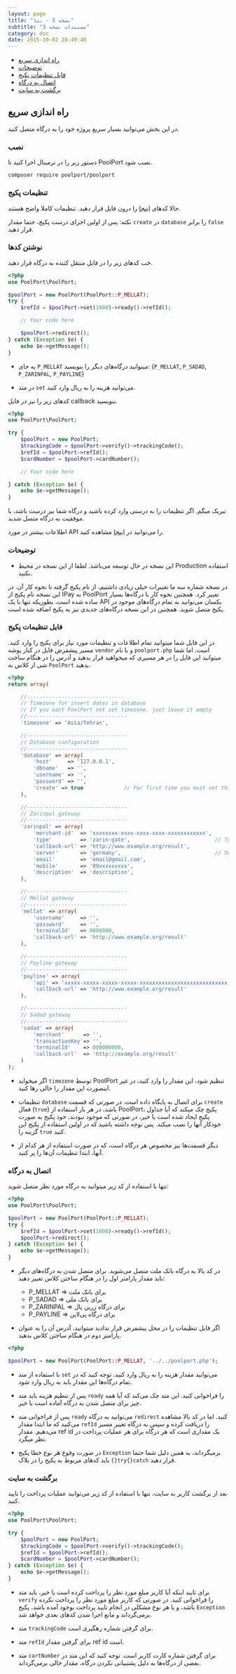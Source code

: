 ```yaml
---
layout: page
title: "نسخه 3 - بتا"
subtitle: "مستندات نسخه 3"
category: doc
date: 2015-10-02 20:49:48
---
```


- [راه اندازی سریع](#quick-start)
- [توضیحات](#desc)
- [فایل تنظیمات پکیج](#config)
- [اتصال به درگاه](#connect)
- [برگشت به سایت](#callback)

<a name="quick-start"></a>
## راه اندازی سریع
در این بخش می‌توانید بسیار سریع پروژه خود را به درگاه متصل کنید.

### نصب
دستور زیر را در ترمینال اجرا کنید تا PoolPort نصب شود.

```
composer require poolport/poolport
```

### تنظیمات پکیج
حالا کدهای
<a href="https://github.com/PoolPort/PoolPort/blob/master/poolport-sample.php" target="_blank">اینجا</a>
را درون فایل قرار دهید. تنظیمات کاملا واضح هستند.

نکته: پس از اولین اجرای درست پکیج، حتما مقدار ```create``` در ```database``` را برابر ```false``` قرار دهید.

### نوشتن کدها
خب کدهای زیر را در فایل منتقل کننده به درگاه قرار دهید.

```php
<?php
use PoolPort\PoolPort;

$poolPort = new PoolPort(PoolPort::P_MELLAT);
try {
    $refId = $poolPort->set(1000)->ready()->refId();

    // Your code here

    $poolPort->redirect();
} catch (Exception $e) {
    echo $e->getMessage();
}
```

* به جای ```P_MELLAT``` میتوانید درگاه‌های دیگر را بنویسید: {```P_MELLAT```, ```P_SADAD```, ```P_ZARINPAL```, ```P_PAYLINE```}

* در متد ```set``` می‌توانید هزینه را به ریال وارد کنید.

کدهای زیر را نیز در فایل callback بنویسید.

```php
<?php
use PoolPort\PoolPort;

try {
    $poolPort = new PoolPort;
    $trackingCode = $poolPort->verify()->trackingCode();
    $refId = $poolPort->refId();
    $cardNumber = $poolPort->cardNumber();

    // Your code here

} catch (Exception $e) {
    echo $e->getMessage();
}
```

تبریک میگم. اگر تنظیمات را به درستی وارد کرده باشید و درگاه شما نیز درست باشد، با موفقیت به درگاه متصل شدید.

اطلاعات بیشتر در مورد API را می‌توانید در <a href="#">اینجا</a> مشاهده کنید.

<a name="desc"></a>
### توضیحات

* این نسخه در حال توسعه می‌باشد. لطفا از این نسخه در محیط Production استفاده نکنید.

در نسخه شماره سه ما تغییرات خیلی زیادی داشتیم، از نام پکیج گرفته تا نحوه کار آن. در این نسخه نام پکیج از IPay به PoolPort تغییر کرد.
همچنین نحوه کار با درگاه‌ها بسیار ساده شده است، بطوریکه تنها با یک API یکسان می‌توانید به تمام درگاه‌های موجود در پکیج متصل شوید.
همچنین در این نسخه درگاه‌های جدیدی نیز به پکیج اضافه شده است.

<a name="config"></a>
### فایل تنظیمات پکیج
در این فایل شما میتوانید تمام اطلاعات و تنظیمات مورد نیاز برای پکیج را وارد کنید. مسیر پیشفرض فایل در کنار پوشه ```vendor``` و با نام ```poolport.php``` است، اما شما میتوانید این فایل را در هر مسیری که میخواهید قرار بدهید و آدرس را در هنگام ساخت شی از کلاس به ```PoolPort``` بدهید.

```php
<?php
return array(

    //-------------------------------
    // Timezone for insert dates in database
    // If you want PoolPort not set timezone, just leave it empty
    //--------------------------------
    'timezone' => 'Asia/Tehran',

    //--------------------------------
    // Database configuration
    //--------------------------------
    'database' => array(
        'host'     => '127.0.0.1',
        'dbname'   => '',
        'username' => '',
        'password' => '',
        'create' => true             // For first time you must set this to true for create tables in database
    ),

    //--------------------------------
    // Zarinpal gateway
    //--------------------------------
    'zarinpal' => array(
        'merchant-id'  => 'xxxxxxxx-xxxx-xxxx-xxxx-xxxxxxxxxxxx',
        'type'         => 'zarin-gate',                           // Types: [zarin-gate || normal]
        'callback-url' => 'http://www.example.org/result',
        'server'       => 'germany',                              // Servers: [germany || iran]
        'email'        => 'email@gmail.com',
        'mobile'       => '09xxxxxxxxx',
        'description'  => 'description',
    ),

    //--------------------------------
    // Mellat gateway
    //--------------------------------
    'mellat' => array(
        'username'     => '',
        'password'     => '',
        'terminalId'   => 0000000,
        'callback-url' => 'http://www.example.org/result'
    ),

    //--------------------------------
    // Payline gateway
    //--------------------------------
    'payline' => array(
        'api' => 'xxxxx-xxxxx-xxxxx-xxxxx-xxxxxxxxxxxxxxxxxxxxxxxxxxxx',
        'callback-url' => 'http://www.example.org/result'
    ),

    //--------------------------------
    // Sadad gateway
    //--------------------------------
    'sadad' => array(
        'merchant'      => '',
        'transactionKey'=> '',
        'terminalId'    => 000000000,
        'callback-url'  => 'http://example.org/result'
    )
);
```

* اگر میخواید ```timezone``` توسط PoolPort تنظیم شود، این مقدار را وارد کنید، در غیر اینصورت این مقدار را خالی رها کنید.

* تنظیمات ```database``` برای اتصال به پایگاه داده است. در صورتی که قسمت ```create``` فعال (```true```) باشد، در هر بار استفاده از PoolPort، پکیج چک میکند که آیا جداول پکیج ایجاد شده است یا خیر، در صورتی که موجود نبودند، خود پکیج به صورت خودکار آنها را نصب میکند. پس توجه داشته باشید که در اولین استفاده از پکیج این گزینه را ```true``` کنید.

* دیگر قسمت‌ها نیز مخصوص هر درگاه است، که در صورت استفاده از هر کدام از آنها، ابتدا تنظیمات آن‌ها را پر کنید.

<a name="connect"></a>
### اتصال به درگاه
تنها با استفاده از کد زیر میتوانید به درگاه مورد نظر متصل شوید:

```php
<?php
use PoolPort\PoolPort;

$poolPort = new PoolPort(PoolPort::P_MELLAT);
try {
    $refId = $poolPort->set(1000)->ready()->refId();
    $poolPort->redirect();
} catch (Exception $e) {
    echo $e->getMessage();
}
```

* در کد بالا به درگاه بانک ملت متصل می‌شوید. برای متصل شدن به درگاه‌های دیگر باید مقدار پارامتر اول را در هنگام ساختن کلاس تغییر دهید:

	* P_MELLAT => برای بانک ملت
	* P_SADAD => برای بانک ملی
	* P_ZARINPAL => برای درگاه زرین پال
	* P_PAYLINE => برای درگاه پی‌لاین

* اگر فایل تنظیمات را در محل پیشفرض قرار ندادید میتوانید، آدرس آن را به عنوان پارامتر دوم در هنگام ساختن کلاس بدهید.

```php
<?php

$poolPort = new PoolPort(PoolPort::P_MELLAT, '../../poolport.php');
```

* با استفاده از متد ```set``` می‌توانید مقدار هزینه را به ریال وارد کنید. توجه کنید که در تمام درگاه‌ها این مقدار باید به ریال وارد شود.

* پس از تنظیم هزینه باید متد ```ready``` را فراخوانی کنید. این متد چک می‌کند که آیا همه چیز برای متصل شدن به درگاه آماده است یا خیر.

* پس از فراخوانی متد ```ready``` می‌توانید به درگاه ```redirect``` کنید. اما در کد بالا مشاهده می‌کنید که ما ابتدا مقدار ```refId``` را دریافت کرده و سپس به درگاه تغییر مسیر می‌دهیم. مقدار ref id یک مقداری است که هر درگاه برای هر عملیات پرداخت در نظر میگرد.

* در صورت وقوع هر نوع خطا پکیج ```Exception``` برمیگرداند، به همین دلیل شما حتما باید کدهای مربوط به پکیج را در بلاک ```{}try{}catch``` قرار دهید.

<a name="callback"></a>
### برگشت به سایت
بعد از برگشت کاربر به سایت، تنها با استفاده از کد زیر می‌توانید عملیات پرداخت را تایید کنید.

```php
<?php
use PoolPort\PoolPort;

try {
    $poolPort = new PoolPort;
    $trackingCode = $poolPort->verify()->trackingCode();
    $refId = $poolPort->refId();
    $cardNumber = $poolPort->cardNumber();
} catch (Exception $e) {
    echo $e->getMessage();
}
```

* برای تایید اینکه آیا کاربر مبلغ مورد نظر را پرداخت کرده است یا خیر، باید متد ```verify``` را فراخوانی کنید. در صورتی که کاربر مبلغ مورد نظر را پرداخت نکرده باشد، و یا هر نوع مشکلی در انجام تایید پرداخت بوجود آمده باشد، پکیج ```Exception``` برمی‌گرداند و مانع اجرا شدن کدهای بعدی خواهد شد.

* متد ```trackingCode``` برای گرفتن شماره رهگیری است.
* متد ```refId``` برای گرفتن مقدار ref id است.
* متد ```cartNumber``` برای گرفتن شماره کارت کاربر است. توجه کنید که این متد در بعضی از درگاه‌ها به دلیل پشتیبانی نکردن درگاه، مقدار خالی برمی‌گرداند.

